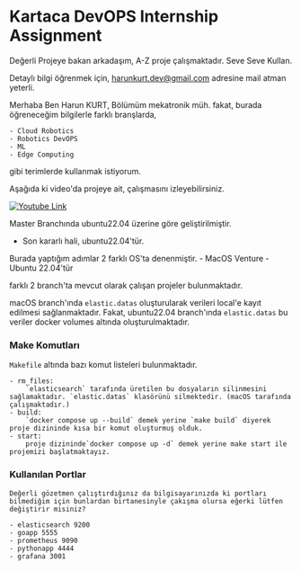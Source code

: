 # Kartaca DevOPS Internship Assignment

Değerli Projeye bakan arkadaşım,
A-Z proje çalışmaktadır. Seve Seve Kullan.

Detaylı bilgi öğrenmek için,
harunkurt.dev@gmail.com adresine mail atman yeterli.

Merhaba Ben Harun KURT, Bölümüm mekatronik müh. fakat, burada öğreneceğim bilgilerle farklı branşlarda,

    - Cloud Robotics
    - Robotics DevOPS  
    - ML
    - Edge Computing
  
gibi terimlerde kullanmak istiyorum.

Aşağıda ki video'da projeye ait, çalışmasını izleyebilirsiniz.

[![Youtube Link](https://i9.ytimg.com/vi_webp/tNaWTzpV4yE/mqdefault.webp?v=660dcb7e&sqp=CNybt7AG&rs=AOn4CLDK9nJLdLfJiqnSjLw0kSd1WKyfHA)](https://www.youtube.com/watch?v=tNaWTzpV4yE)

Master Branchında ubuntu22.04 üzerine göre geliştirilmiştir. 
 - Son kararlı hali, ubuntu22.04'tür. 

Burada yaptığım adımlar 2 farklı OS'ta denenmiştir.
    - MacOS Venture
    - Ubuntu 22.04'tür

farklı 2 branch'ta mevcut olarak çalışan projeler bulunmaktadır.

macOS branch'ında ```elastic.datas``` oluşturularak verileri local'e kayıt edilmesi sağlanmaktadır.
Fakat, ubuntu22.04 branch'ında `elastic.datas` bu veriler docker volumes altında oluşturulmaktadır.

### Make Komutları

```Makefile``` altında bazı komut listeleri bulunmaktadır.

    - rm_files:
        `elasticsearch` tarafında üretilen bu dosyaların silinmesini sağlamaktadır. `elastic.datas` klasörünü silmektedir. (macOS tarafında çalışmaktadır.)
    - build:
        `docker compose up --build` demek yerine `make build` diyerek proje dizininde kısa bir komut oluşturmuş olduk.
    - start:
        proje dizininde`docker compose up -d` demek yerine make start ile projemizi başlatmaktayız. 

### Kullanılan Portlar

    Değerli gözetmen çalıştırdığınız da bilgisayarınızda ki portları bilmediğim için bunlardan birtanesinyle çakışma olursa eğerki lütfen değiştirir misiniz? 

    - elasticsearch 9200
    - goapp 5555
    - prometheus 9090
    - pythonapp 4444
    - grafana 3001
